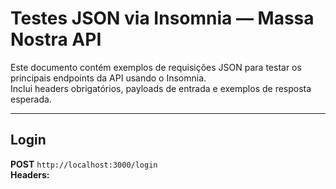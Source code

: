 # Testes JSON via Insomnia — Massa Nostra API

Este documento contém exemplos de requisições JSON para testar os principais endpoints da API usando o Insomnia.  
Inclui headers obrigatórios, payloads de entrada e exemplos de resposta esperada.

---

## Login

**POST** `http://localhost:3000/login`  
**Headers:**

